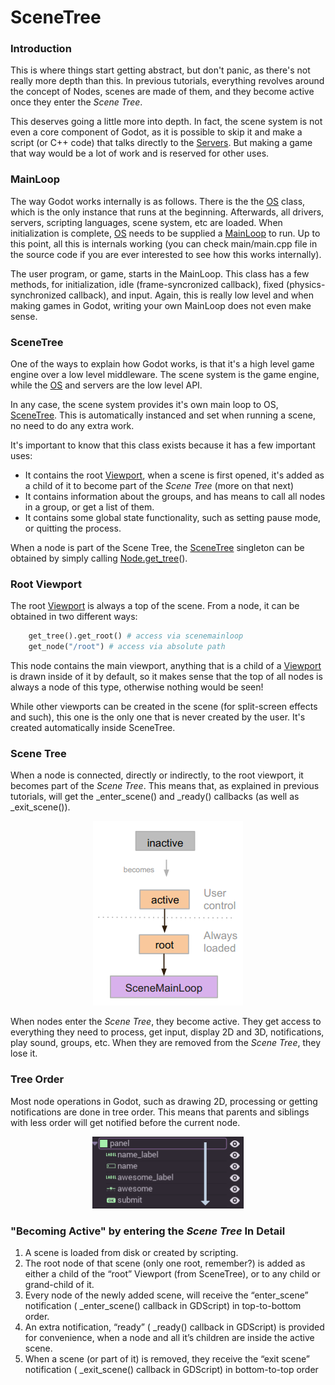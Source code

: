 # SceneTree

### Introduction

This is where things start getting abstract, but don't panic, as there's not really more depth than this.
In previous tutorials, everything revolves around the concept of Nodes, scenes are made of them, and they become active once they enter the _Scene Tree_.

This deserves going a little more into depth. In fact, the scene system is not even a core component of Godot, as it is possible to skip it and make a script (or C++ code) that talks directly to the [Servers](tutorial_servers). But making a game that way would be a lot of work and is reserved for other uses.

### MainLoop

The way Godot works internally is as follows. There is the the [OS](class_os) class, which is the only instance that runs at the beginning. Afterwards, all drivers, servers, scripting languages, scene system, etc are loaded. 
When initialization is complete, [OS](class_os) needs to be supplied a [MainLoop](class_mainloop) to run. Up to this point, all this is internals working (you can check main/main.cpp file in the source code if you are ever interested to see how this works internally). 

The user program, or game, starts in the MainLoop. This class has a few methods, for initialization, idle (frame-syncronized callback), fixed (physics-synchronized callback), and input. Again, this is really low level and when making games in Godot, writing your own MainLoop does not even make sense. 

### SceneTree

One of the ways to explain how Godot works, is that it's a high level game engine over a low level middleware.
The scene system is the game engine, while the [OS](class_os) and servers are the low level API. 

In any case, the scene system provides it's own main loop to OS, [SceneTree](class_scenetree). 
This is automatically instanced and set when running a scene, no need to do any extra work.

It's important to know that this class exists because it has a few important uses:

*  It contains the root [Viewport](class_viewport), when a scene is first opened, it's added as a child of it to become part of the _Scene Tree_ (more on that next)
*  It contains information about the groups, and has means to call all nodes in a group, or get a list of them.
*  It contains some global state functionality, such as setting pause mode, or quitting the process.

When a node is part of the Scene Tree, the [SceneTree](class_scenemainloop) singleton can be obtained by simply calling [Node.get_tree](class_node#get_tree)().

### Root Viewport

The root [Viewport](class_viewport) is always a top of the scene. From a node, it can be obtained in two different ways:

```python
    get_tree().get_root() # access via scenemainloop
    get_node("/root") # access via absolute path
```

This node contains the main viewport, anything that is a child of a [Viewport](class_viewport) is drawn inside of it by default, so it makes sense that the top of all nodes is always a node of this type, otherwise nothing would be seen! 

While other viewports can be created in the scene (for split-screen effects and such), this one is the only one that is never created by the user. It's created automatically inside SceneTree.

### Scene Tree

When a node is connected, directly or indirectly, to the root viewport, it becomes part of the _Scene Tree_. 
This means that, as explained in previous tutorials, will get the _enter_scene() and _ready() callbacks (as well as _exit_scene()).

<p align="center"><img src="images/activescene.png"></p>

When nodes enter the _Scene Tree_, they become active. They get access to everything they need to process, get input, display 2D and 3D, notifications, play sound, groups, etc. When they are removed from the _Scene Tree_, they lose it.

### Tree Order

Most node operations in Godot, such as drawing 2D, processing or getting notifications are done in tree order. This means that parents and siblings with less order will get notified before the current node.

<p align="center"><img src="images/toptobottom.png"></p>

### "Becoming Active" by entering the _Scene Tree_ In Detail

 1.  A scene is loaded from disk or created by scripting.
 2.  The root node of that scene (only one root, remember?) is added as either a child of the “root” Viewport (from SceneTree), or to any child or grand-child of it.
 3.  Every node of the newly added scene, will receive the “enter_scene” notification ( _enter_scene() callback in GDScript) in top-to-bottom order.
 4.  An extra notification, “ready” ( _ready() callback in GDScript) is provided for convenience, when a node and all it’s children are inside the active scene.
 5.  When a scene (or part of it) is removed, they receive the “exit scene” notification ( _exit_scene() callback in GDScript) in bottom-to-top order



 
